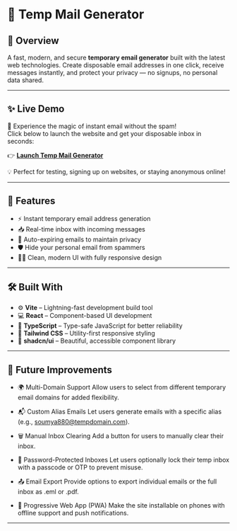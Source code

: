 # 📧 Temp Mail Generator

## 🔗 Overview

A fast, modern, and secure **temporary email generator** built with the latest web technologies. Create disposable email addresses in one click, receive messages instantly, and protect your privacy — no signups, no personal data shared.

---

## ✨ Live Demo

🎉 Experience the magic of instant email without the spam!  
Click below to launch the website and get your disposable inbox in seconds:

👉 [**Launch Temp Mail Generator**](https://soumya880.github.io/TempMail-Generator-Website/)
 
💡 Perfect for testing, signing up on websites, or staying anonymous online!

---

## 🚀 Features

- ⚡ Instant temporary email address generation
- 📥 Real-time inbox with incoming messages
- 🧹 Auto-expiring emails to maintain privacy
- 🛡️ Hide your personal email from spammers
- 🧑‍💻 Clean, modern UI with fully responsive design

---

## 🛠️ Built With

- ⚙️ **Vite** – Lightning-fast development build tool
- 💻 **React** – Component-based UI development
- 🧠 **TypeScript** – Type-safe JavaScript for better reliability
- 🎨 **Tailwind CSS** – Utility-first responsive styling
- 🧩 **shadcn/ui** – Beautiful, accessible component library

---
## 🔮 Future Improvements

- 🌍 Multi-Domain Support
Allow users to select from different temporary email domains for added flexibility.

- 📬 Custom Alias Emails
Let users generate emails with a specific alias (e.g., soumya880@tempdomain.com).

- 🗑️ Manual Inbox Clearing
Add a button for users to manually clear their inbox.

- 🔐 Password-Protected Inboxes
Let users optionally lock their temp inbox with a passcode or OTP to prevent misuse.

- 📤 Email Export
Provide options to export individual emails or the full inbox as .eml or .pdf.

- 📱 Progressive Web App (PWA)
Make the site installable on phones with offline support and push notifications.

---
